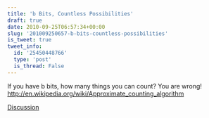 ```yaml
---
title: 'b Bits, Countless Possibilities'
draft: true
date: 2010-09-25T06:57:34+00:00
slug: '201009250657-b-bits-countless-possibilities'
is_tweet: true
tweet_info:
  id: '25450448766'
  type: 'post'
  is_thread: False
---
```




If you have b bits, how many things you can count? You are wrong! http://en.wikipedia.org/wiki/Approximate_counting_algorithm

[Discussion](https://x.com/sytelus/status/25450448766)
